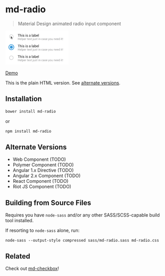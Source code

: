 # md-radio
> Material Design animated radio input component

![md-radio](demo.gif)

[Demo](http://lukeed.github.io/md-radio/)

This is the plain HTML version. See [alternate versions](#alternate-versions).

## Installation
```bash
bower install md-radio
```
or
```bash
npm install md-radio
```

## Alternate Versions

* Web Component (TODO)
* Polymer Component (TODO)
* Angular 1.x Directive (TODO)
* Angular 2.x Component (TODO)
* React Component (TODO)
* Riot JS Component (TODO)

## Building from Source Files
Requires you have `node-sass` and/or any other SASS/SCSS-capable build tool installed.

If resorting to `node-sass` alone, run:
```
node-sass --output-style compressed sass/md-radio.sass md-radio.css
```

## Related

Check out [md-checkbox](https://github.com/lukeed/md-checkbox)!
